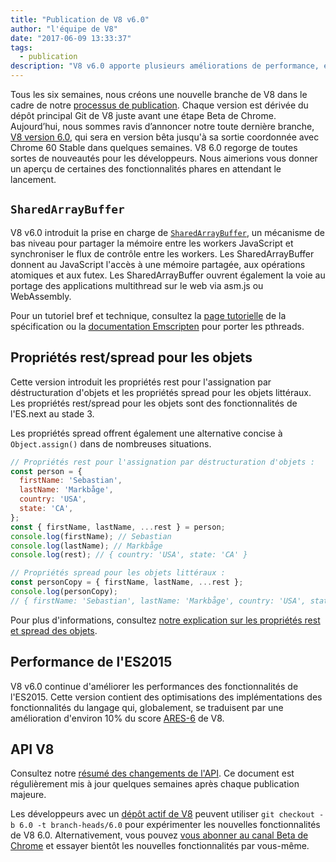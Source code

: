 ```yaml
---
title: "Publication de V8 v6.0"
author: "l'équipe de V8"
date: "2017-06-09 13:33:37"
tags: 
  - publication
description: "V8 v6.0 apporte plusieurs améliorations de performance, et introduit la prise en charge des `SharedArrayBuffer` et des propriétés rest/spread pour les objets."
---
```

Tous les six semaines, nous créons une nouvelle branche de V8 dans le cadre de notre [processus de publication](/docs/release-process). Chaque version est dérivée du dépôt principal Git de V8 juste avant une étape Beta de Chrome. Aujourd’hui, nous sommes ravis d’annoncer notre toute dernière branche, [V8 version 6.0](https://chromium.googlesource.com/v8/v8.git/+log/branch-heads/6.0), qui sera en version bêta jusqu'à sa sortie coordonnée avec Chrome 60 Stable dans quelques semaines. V8 6.0 regorge de toutes sortes de nouveautés pour les développeurs. Nous aimerions vous donner un aperçu de certaines des fonctionnalités phares en attendant le lancement.

<!--truncate-->
## `SharedArrayBuffer`

V8 v6.0 introduit la prise en charge de [`SharedArrayBuffer`](https://developer.mozilla.org/en-US/docs/Web/JavaScript/Reference/Global_Objects/SharedArrayBuffer), un mécanisme de bas niveau pour partager la mémoire entre les workers JavaScript et synchroniser le flux de contrôle entre les workers. Les SharedArrayBuffer donnent au JavaScript l'accès à une mémoire partagée, aux opérations atomiques et aux futex. Les SharedArrayBuffer ouvrent également la voie au portage des applications multithread sur le web via asm.js ou WebAssembly.

Pour un tutoriel bref et technique, consultez la [page tutorielle](https://github.com/tc39/ecmascript_sharedmem/blob/master/TUTORIAL.md) de la spécification ou la [documentation Emscripten](https://kripken.github.io/emscripten-site/docs/porting/pthreads.html) pour porter les pthreads.

## Propriétés rest/spread pour les objets

Cette version introduit les propriétés rest pour l'assignation par déstructuration d'objets et les propriétés spread pour les objets littéraux. Les propriétés rest/spread pour les objets sont des fonctionnalités de l'ES.next au stade 3.

Les propriétés spread offrent également une alternative concise à `Object.assign()` dans de nombreuses situations.

```js
// Propriétés rest pour l'assignation par déstructuration d'objets :
const person = {
  firstName: 'Sebastian',
  lastName: 'Markbåge',
  country: 'USA',
  state: 'CA',
};
const { firstName, lastName, ...rest } = person;
console.log(firstName); // Sebastian
console.log(lastName); // Markbåge
console.log(rest); // { country: 'USA', state: 'CA' }

// Propriétés spread pour les objets littéraux :
const personCopy = { firstName, lastName, ...rest };
console.log(personCopy);
// { firstName: 'Sebastian', lastName: 'Markbåge', country: 'USA', state: 'CA' }
```

Pour plus d'informations, consultez [notre explication sur les propriétés rest et spread des objets](/features/object-rest-spread).

## Performance de l'ES2015

V8 v6.0 continue d'améliorer les performances des fonctionnalités de l'ES2015. Cette version contient des optimisations des implémentations des fonctionnalités du langage qui, globalement, se traduisent par une amélioration d'environ 10% du score [ARES-6](http://browserbench.org/ARES-6/) de V8.

## API V8

Consultez notre [résumé des changements de l'API](https://docs.google.com/document/d/1g8JFi8T_oAE_7uAri7Njtig7fKaPDfotU6huOa1alds/edit). Ce document est régulièrement mis à jour quelques semaines après chaque publication majeure.

Les développeurs avec un [dépôt actif de V8](/docs/source-code#using-git) peuvent utiliser `git checkout -b 6.0 -t branch-heads/6.0` pour expérimenter les nouvelles fonctionnalités de V8 6.0. Alternativement, vous pouvez [vous abonner au canal Beta de Chrome](https://www.google.com/chrome/browser/beta.html) et essayer bientôt les nouvelles fonctionnalités par vous-même.

